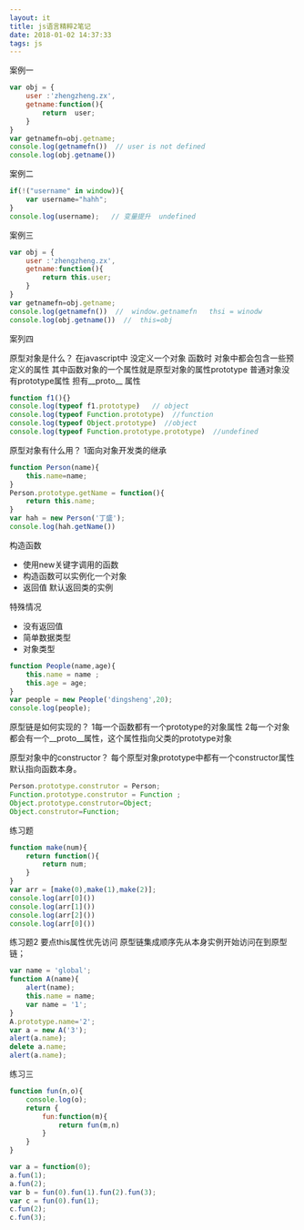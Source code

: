 ```yaml
---
layout: it
title: js语言精粹2笔记
date: 2018-01-02 14:37:33
tags: js
---
```



案例一

```js
var obj = {
	user :'zhengzheng.zx',
	getname:function(){
		return  user;
	}
}
var getnamefn=obj.getname;
console.log(getnamefn())  // user is not defined
console.log(obj.getname())
```
<!-- more -->

 案例二

``` js
if(!("username" in window)){
	var username="hahh";
}
console.log(username);   // 变量提升  undefined 
```

案例三

```js
var obj = {
	user :'zhengzheng.zx',
	getname:function(){
		return this.user;
	}
}
var getnamefn=obj.getname;
console.log(getnamefn())  //  window.getnamefn   thsi = winodw
console.log(obj.getname())  //  this=obj
```

案列四

 原型对象是什么？
在javascript中 没定义一个对象 函数时 对象中都会包含一些预定义的属性 其中函数对象的一个属性就是原型对象的属性prototype 普通对象没有prototype属性 担有__proto__ 属性 

```js
function f1(){} 
console.log(typeof f1.prototype)   // object
console.log(typeof Function.prototype)  //function
console.log(typeof Object.prototype)  //object
console.log(typeof Function.prototype.prototype)  //undefined
```

原型对象有什么用？
1面向对象开发类的继承

```js
function Person(name){
	this.name=name;
}
Person.prototype.getName = function(){
	return this.name;
}
var hah = new Person('丁盛');
console.log(hah.getName())

```
 构造函数
 
* 	使用new关键字调用的函数
* 	构造函数可以实例化一个对象
* 	返回值 默认返回类的实例

特殊情况

* 	没有返回值
* 	简单数据类型
* 	对象类型

```js
function People(name,age){
	this.name = name ;
	this.age = age;
}
var people = new People('dingsheng',20);
console.log(people);
```

原型链是如何实现的？
1每一个函数都有一个prototype的对象属性
2每一个对象都会有一个__proto__属性，这个属性指向父类的prototype对象

原型对象中的constructor？
每个原型对象prototype中都有一个constructor属性默认指向函数本身。

```js
Person.prototype.construtor = Person;
Function.prototype.construtor = Function ;
Object.prototype.construtor=Object;
Object.construtor=Function;
```

练习题

```js
function make(num){
	return function(){
		return num;
	}
}
var arr = [make(0),make(1),make(2)];
console.log(arr[0]())
console.log(arr[1]())
console.log(arr[2]())
console.log(arr[0]())
```

练习题2
 要点this属性优先访问 原型链集成顺序先从本身实例开始访问在到原型链；

``` js
var name = 'global';
function A(name){
	alert(name);
	this.name = name;
	var name = '1';
}
A.prototype.name='2';
var a = new A('3');
alert(a.name);
delete a.name;
alert(a.name);
```

 练习三

```js
function fun(n,o){
	console.log(o);
	return {
		fun:function(m){
			return fun(m,n)
		}
	}
}

var a = function(0);
a.fun(1);
a.fun(2);
var b = fun(0).fun(1).fun(2).fun(3);
var c = fun(0).fun(1);
c.fun(2);
c.fun(3);

```

